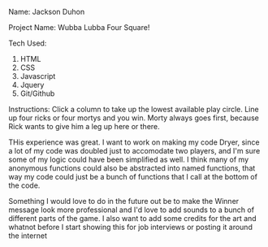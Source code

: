 Name: Jackson Duhon

Project Name: Wubba Lubba Four Square!

Tech Used:
1. HTML
2. CSS
3. Javascript
4. Jquery
5. Git/Github

Instructions: Click a column to take up the lowest available play circle. Line up four ricks or four mortys and you win. Morty always goes first, because Rick wants to give him a leg up here or there.

THis experience was great. I want to work on making my code Dryer, since a lot of my code was doubled just to accomodate two players, and I'm sure some of my logic could have been simplified as well. I think many of my anonymous functions could also be abstracted into named functions, that way my code could just be a bunch of functions that I call at the bottom of the code.

Something I would love to do in the future out be to make the Winner message look more professional and I'd love to add sounds to a bunch of different parts of the game. I also want to add some credits for the art and whatnot before I start showing this for job interviews or posting it around the internet
